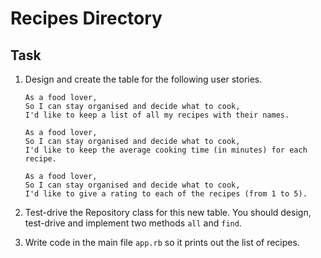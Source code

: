 # Recipes Directory

## Task

1. Design and create the table for the following user stories.  

    ```
    As a food lover,
    So I can stay organised and decide what to cook,
    I'd like to keep a list of all my recipes with their names.

    As a food lover,
    So I can stay organised and decide what to cook,
    I'd like to keep the average cooking time (in minutes) for each recipe.

    As a food lover,
    So I can stay organised and decide what to cook,
    I'd like to give a rating to each of the recipes (from 1 to 5).
    ```
2. Test-drive the Repository class for this new table. You should design,
   test-drive and implement two methods `all` and `find`.
3. Write code in the main file `app.rb` so it prints out the list of recipes.
